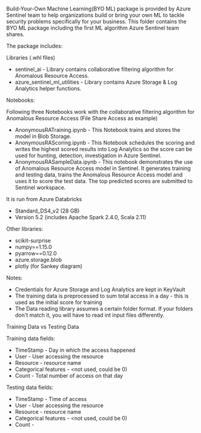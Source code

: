 Build-Your-Own Machine Learning(BYO ML) package is provided by Azure Sentinel team to help organizations build or bring your own ML to tackle security problems specifically for your business. This folder contains the BYO ML package including the first ML algorithm  Azure Sentinel team shares.

The package includes:

Libraries (.whl files)
- sentinel_ai - Library contains collaborative filtering algorithm for Anomalous Resource Access.
- azure_sentinel_ml_utilities - Library contains Azure Storage & Log Analytics helper functions.

Notebooks:

Following three Notebooks work with the collaborative filtering algorithm for Anomalous Resource Access (File Share Access as example) 

- AnonymousRATraining.ipynb - This Notebook trains and stores the model in Blob Storage.
- AnonymousRAScoring.ipynb - This Notebook schedules the scoring and writes the highest scored results into Log Analytics so the score can be used for hunting, detection, investigation in Azure Sentinel.
- AnonymousRASampleData.ipynb - This notebook demonstrates the use of Anomalous Resource Access model in Sentinel. It generates training and testing data, trains the Anomalous Resource Access model and uses it to score the test data. The top predicted scores are submitted to Sentinel workspace.
		
It is run from Azure Databricks
- Standard_DS4_v2 (28 GB)
- Version 5.2 (includes Apache Spark 2.4.0, Scala 2.11)

Other libraries:
- scikit-surprise
- numpy==1.15.0
- pyarrow==0.12.0
- azure.storage.blob
- plotly  (for Sankey diagram)

Notes:
- Credentials for Azure Storage and Log Analytics are kept in KeyVault
- The training data is preprocessed to sum total access in a day - this is used as the initial score for training
- The Data reading library assumes a certain folder format.  If your folders don't match it, you will have to read int input files differently.

Training Data vs Testing Data

Training data fields:
- TimeStamp				- Day in which the access happened
- User					- User accessing the resource
- Resource				- resource name
- Categorical features			- <not used, could be 0)
- Count					- Total number of access on that day		

Testing data fields:
- TimeStamp				- Time of access
- User					- User accessing the resource
- Resource				- resource name
- Categorical features			- <not used, could be 0)
- Count					- <not needed>
